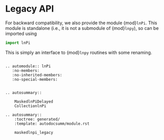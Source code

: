 # Legacy API

For backward compatibility, we also provide the module {mod}`lnPi`. This module
is standalone (i.e., it is not a submodule of {mod}`lnpy`), so can be imported
using

```python
import lnPi
```

This is simply an interface to {mod}`lnpy` routines with some renaming.

```{eval-rst}

.. automodule:: lnPi
   :no-members:
   :no-inherited-members:
   :no-special-members:


.. autosummary::

    MaskedlnPiDelayed
    CollectionlnPi

.. autosummary::
    :toctree: generated/
    :template: autodocsumm/module.rst

    maskedlnpi_legacy


```
